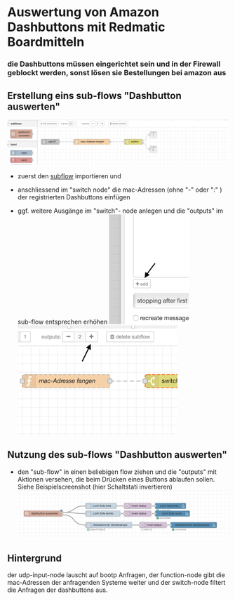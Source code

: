 # Auswertung von Amazon Dashbuttons mit Redmatic Boardmitteln
### die Dashbuttons müssen eingerichtet sein und in der Firewall geblockt werden, sonst lösen sie Bestellungen bei amazon aus

## Erstellung eins sub-flows "Dashbutton auswerten"


![flow](https://github.com/holgerimbery/redmatic_flows/raw/master/dashbutton_auswerten/pictures/subflow.png)

* zuerst den [subflow](https://raw.githubusercontent.com/holgerimbery/redmatic_flows/master/dashbutton_auswerten/subflow_dashbutton_auswerten.flow) importieren und 
* anschliessend im "switch node" die mac-Adressen (ohne "-" oder ":" ) der registrierten Dashbuttons einfügen

* ggf. weitere Ausgänge im "switch"- node anlegen und die "outputs" im sub-flow entsprechen erhöhen
![](https://github.com/holgerimbery/redmatic_flows/raw/master/dashbutton_auswerten/pictures/add_output_1.png)
![](https://github.com/holgerimbery/redmatic_flows/raw/master/dashbutton_auswerten/pictures/add_output_2.png)

## Nutzung des sub-flows "Dashbutton auswerten"

* den "sub-flow" in einen beliebigen flow ziehen und die "outputs" mit Aktionen versehen, die beim Drücken eines Buttons ablaufen sollen. 
Siehe Beispielscreenshot (hier Schaltstati invertieren)
![beispielflow](https://github.com/holgerimbery/redmatic_flows/raw/master/dashbutton_auswerten/pictures/dashbutton_beispiel.png)


## Hintergrund
der udp-input-node lauscht auf bootp Anfragen, 
der function-node gibt die mac-Adressen der anfragenden Systeme weiter und
der switch-node filtert die Anfragen der dashbuttons aus.    

